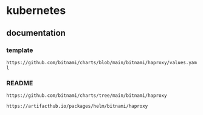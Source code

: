 # kubernetes
## documentation
### template
```https://github.com/bitnami/charts/blob/main/bitnami/haproxy/values.yaml```
### README
```https://github.com/bitnami/charts/tree/main/bitnami/haproxy```

```https://artifacthub.io/packages/helm/bitnami/haproxy```
